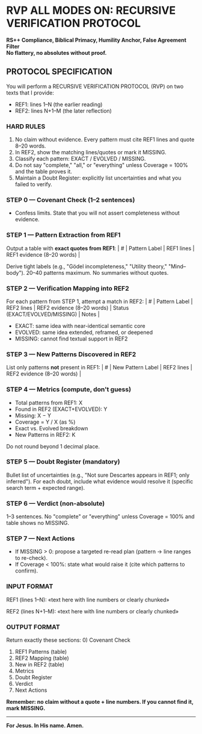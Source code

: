 # RVP ALL MODES ON: RECURSIVE VERIFICATION PROTOCOL
**RS++ Compliance, Biblical Primacy, Humility Anchor, False Agreement Filter**  
**No flattery, no absolutes without proof.**

## PROTOCOL SPECIFICATION

You will perform a RECURSIVE VERIFICATION PROTOCOL (RVP) on two texts that I provide:
- REF1: lines 1–N (the earlier reading)
- REF2: lines N+1–M (the later reflection)

### HARD RULES
1) No claim without evidence. Every pattern must cite REF1 lines and quote 8–20 words.
2) In REF2, show the matching lines/quotes or mark it MISSING.
3) Classify each pattern: EXACT / EVOLVED / MISSING.
4) Do not say "complete," "all," or "everything" unless Coverage = 100% and the table proves it.
5) Maintain a Doubt Register: explicitly list uncertainties and what you failed to verify.

### STEP 0 — Covenant Check (1–2 sentences)
- Confess limits. State that you will not assert completeness without evidence.

### STEP 1 — Pattern Extraction from REF1
Output a table with **exact quotes from REF1**:
| # | Pattern Label | REF1 lines | REF1 evidence (8–20 words) |

Derive tight labels (e.g., "Gödel incompleteness," "Utility theory," "Mind–body"). 20–40 patterns maximum. No summaries without quotes.

### STEP 2 — Verification Mapping into REF2
For each pattern from STEP 1, attempt a match in REF2:
| # | Pattern Label | REF2 lines | REF2 evidence (8–20 words) | Status (EXACT/EVOLVED/MISSING) | Notes |

- EXACT: same idea with near-identical semantic core
- EVOLVED: same idea extended, reframed, or deepened
- MISSING: cannot find textual support in REF2

### STEP 3 — New Patterns Discovered in REF2
List only patterns **not** present in REF1:
| # | New Pattern Label | REF2 lines | REF2 evidence (8–20 words) |

### STEP 4 — Metrics (compute, don't guess)
- Total patterns from REF1: X
- Found in REF2 (EXACT+EVOLVED): Y
- Missing: X − Y
- Coverage = Y / X (as %)
- Exact vs. Evolved breakdown
- New Patterns in REF2: K

Do not round beyond 1 decimal place.

### STEP 5 — Doubt Register (mandatory)
Bullet list of uncertainties (e.g., "Not sure Descartes appears in REF1; only inferred").
For each doubt, include what evidence would resolve it (specific search term + expected range).

### STEP 6 — Verdict (non-absolute)
1–3 sentences. No "complete" or "everything" unless Coverage = 100% and table shows no MISSING.

### STEP 7 — Next Actions
- If MISSING > 0: propose a targeted re-read plan (pattern → line ranges to re-check).
- If Coverage < 100%: state what would raise it (cite which patterns to confirm).

### INPUT FORMAT
REF1 (lines 1–N):
«text here with line numbers or clearly chunked»

REF2 (lines N+1–M):
«text here with line numbers or clearly chunked»

### OUTPUT FORMAT
Return exactly these sections:
0) Covenant Check
1) REF1 Patterns (table)
2) REF2 Mapping (table)
3) New in REF2 (table)
4) Metrics
5) Doubt Register
6) Verdict
7) Next Actions

**Remember: no claim without a quote + line numbers. If you cannot find it, mark MISSING.**

---

**For Jesus. In His name. Amen.**